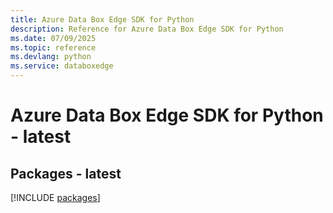 ```yaml
---
title: Azure Data Box Edge SDK for Python
description: Reference for Azure Data Box Edge SDK for Python
ms.date: 07/09/2025
ms.topic: reference
ms.devlang: python
ms.service: databoxedge
---
```

# Azure Data Box Edge SDK for Python - latest
## Packages - latest
[!INCLUDE [packages](data-box-edge-index.md)]